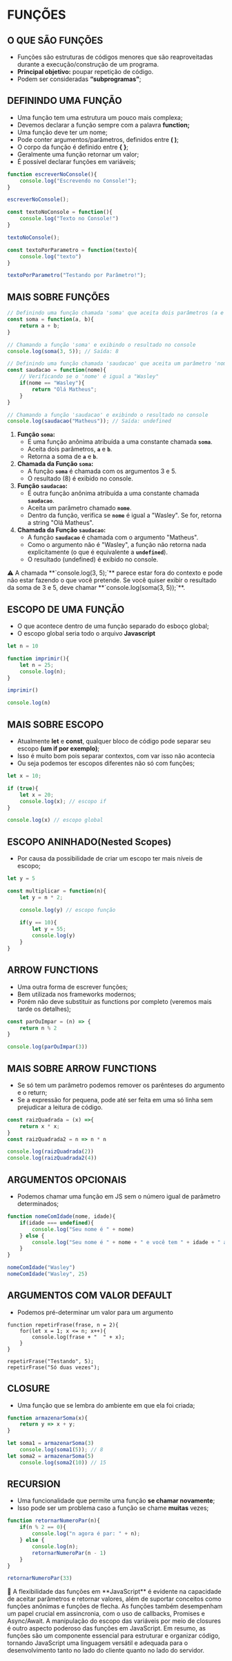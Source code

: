 # **FUNÇÕES**

## **O QUE SÃO FUNÇÕES**

- Funções são estruturas de códigos menores que são reaproveitadas durante a execução/construção de um programa.
- **Principal objetivo:** poupar repetição de código.
- Podem ser consideradas **“subprogramas”**;

## **DEFININDO UMA FUNÇÃO**

- Uma função tem uma estrutura um pouco mais complexa;
- Devemos declarar a função sempre com a palavra **function;**
- Uma função deve ter um nome;
- Pode conter argumentos/parâmetros, definidos entre **( )**;
- O corpo da função é definido entre **{ }**;
- Geralmente uma função retornar um valor;
- É possível declarar funções em variáveis;

```jsx
function escreverNoConsole(){
	console.log("Escrevendo no Console!");
}

escreverNoConsole();

const textoNoConsole = function(){
	console.log("Texto no Console!")
}

textoNoConsole();

const textoPorParametro = function(texto){
	console.log("texto")
}

textoPorParametro("Testando por Parâmetro!");
```

## **MAIS SOBRE FUNÇÕES**

```jsx
// Definindo uma função chamada 'soma' que aceita dois parâmetros (a e b)
const soma = function(a, b){
    return a + b;
}

// Chamando a função 'soma' e exibindo o resultado no console
console.log(soma(3, 5)); // Saída: 8

// Definindo uma função chamada 'saudacao' que aceita um parâmetro 'nome'
const saudacao = function(nome){
    // Verificando se o 'nome' é igual a "Wasley"
    if(nome == "Wasley"){
        return "Olá Matheus";
    }
}

// Chamando a função 'saudacao' e exibindo o resultado no console
console.log(saudacao("Matheus")); // Saída: undefined
```

1. **Função `soma`:**
    - É uma função anônima atribuída a uma constante chamada **`soma`**.
    - Aceita dois parâmetros, **`a`** e **`b`**.
    - Retorna a soma de **`a`** e **`b`**.
2. **Chamada da Função `soma`:**
    - A função **`soma`** é chamada com os argumentos 3 e 5.
    - O resultado (8) é exibido no console.
3. **Função `saudacao`:**
    - É outra função anônima atribuída a uma constante chamada **`saudacao`**.
    - Aceita um parâmetro chamado **`nome`**.
    - Dentro da função, verifica se **`nome`** é igual a "Wasley". Se for, retorna a string "Olá Matheus".
4. **Chamada da Função `saudacao`:**
    - A função **`saudacao`** é chamada com o argumento "Matheus".
    - Como o argumento não é "Wasley", a função não retorna nada explicitamente (o que é equivalente a **`undefined`**).
    - O resultado (undefined) é exibido no console.

<aside>
⚠️ A chamada **`console.log(3, 5);`** parece estar fora do contexto e pode não estar fazendo o que você pretende. Se você quiser exibir o resultado da soma de 3 e 5, deve chamar **`console.log(soma(3, 5));`**.

</aside>

## **ESCOPO DE UMA FUNÇÃO**

- O que acontece dentro de uma função separado do esboço global;
- O escopo global seria todo o arquivo **Javascript**

```jsx
let n = 10 

function imprimir(){
	let n = 25;
	console.log(n);
}

imprimir()

console.log(n)
```

## **MAIS SOBRE ESCOPO**

- Atualmente **let** e **const**, qualquer bloco de código pode separar seu escopo **(um if por exemplo)**;
- Isso é muito bom pois separar contextos, com var isso não acontecia
- Ou seja podemos ter escopos diferentes não só com funções;

```jsx
let x = 10;

if (true){
	let x = 20;
	console.log(x); // escopo if
}

console.log(x) // escopo global
```

## **ESCOPO ANINHADO(Nested Scopes)**

- Por causa da possibilidade de criar um escopo ter mais níveis de escopo;

```jsx
let y = 5

const multiplicar = function(n){
	let y = n * 2;

	console.log(y) // escopo função
	
	if(y == 10){
		let y = 55;
		console.log(y)
	}
}
```

## **ARROW FUNCTIONS**

- Uma outra forma de escrever funções;
- Bem utilizada nos frameworks modernos;
- Porém não deve substituir as functions por completo (veremos mais tarde os detalhes);

```jsx
const parOuImpar = (n) => {
	return n % 2
}

console.log(parOuImpar(3))
```

## **MAIS SOBRE ARROW FUNCTIONS**

- Se só tem um parâmetro podemos remover os parênteses do argumento e o return;
- Se a expressão for pequena, pode até ser feita em uma só linha sem prejudicar a leitura de código.

```jsx
const raizQuadrada = (x) =>{
	return x * x;
}
const raizQuadrada2 = n => n * n

console.log(raizQuadrada(2))
console.log(raizQuadrada2(4))
```

## **ARGUMENTOS OPCIONAIS**

- Podemos chamar uma função em JS sem o número igual de parâmetro determinados;

```jsx
function nomeComIdade(nome, idade){
	if(idade === undefined){
		console.log("Seu nome é " + nome)
	} else {
		console.log("Seu nome é " + nome + " e você tem " + idade + " anos")
	}
}

nomeComIdade("Wasley")
nomeComIdade("Wasley", 25)
```

## **ARGUMENTOS COM VALOR DEFAULT**

- Podemos pré-determinar um valor para um argumento

```
function repetirFrase(frase, n = 2){
	for(let x = 1; x <= n; x++){
		console.log(frase + "  " + x);
	}
}

repetirFrase("Testando", 5);
repetirFrase("Só duas vezes");
```

## **CLOSURE**

- Uma função que se lembra do ambiente em que ela foi criada;

```jsx
function armazenarSoma(x){
	return y => x + y;
}

let soma1 = armazenarSoma(3)
	console.log(soma1(5)); // 8
let soma2 = armazenarSoma(5)
	console.log(soma2(10)) // 15
```

## **RECURSION**

- Uma funcionalidade que permite uma função **se chamar novamente**;
- Isso pode ser um problema caso a função se chame **muitas** vezes;

```jsx
function retornarNumeroPar(n){
	if(n % 2 == 0){
		console.log("n agora é par: " + n);
	} else {
		console.log(n);
		retornarNumeroPar(n - 1)
	}
}

retornarNumeroPar(33)
```

<aside>
📢 A flexibilidade das funções em **JavaScript** é evidente na capacidade de aceitar parâmetros e retornar valores, além de suportar conceitos como funções anônimas e funções de flecha. As funções também desempenham um papel crucial em assincronia, com o uso de callbacks, Promises e Async/Await. A manipulação do escopo das variáveis por meio de closures é outro aspecto poderoso das funções em JavaScript. Em resumo, as funções são um componente essencial para estruturar e organizar código, tornando JavaScript uma linguagem versátil e adequada para o desenvolvimento tanto no lado do cliente quanto no lado do servidor.

</aside>